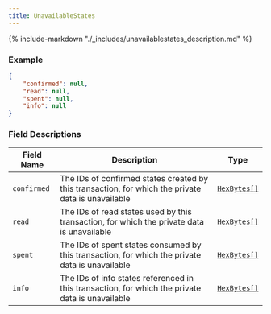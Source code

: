 ```yaml
---
title: UnavailableStates
---
```

{% include-markdown "./_includes/unavailablestates_description.md" %}

### Example

```json
{
    "confirmed": null,
    "read": null,
    "spent": null,
    "info": null
}
```

### Field Descriptions

| Field Name | Description | Type |
|------------|-------------|------|
| `confirmed` | The IDs of confirmed states created by this transaction, for which the private data is unavailable | [`HexBytes[]`](simpletypes.md#hexbytes) |
| `read` | The IDs of read states used by this transaction, for which the private data is unavailable | [`HexBytes[]`](simpletypes.md#hexbytes) |
| `spent` | The IDs of spent states consumed by this transaction, for which the private data is unavailable | [`HexBytes[]`](simpletypes.md#hexbytes) |
| `info` | The IDs of info states referenced in this transaction, for which the private data is unavailable | [`HexBytes[]`](simpletypes.md#hexbytes) |

